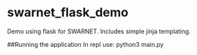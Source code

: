 # swarnet_flask_demo
Demo using flask for SWARNET. Includes simple jinja templating.

##Running the application
In repl use:
  python3 main.py
  

